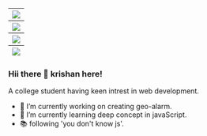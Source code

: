 

<table align="center">
<thead>
<tr>
<th style="text-align:center"><img src="https://komarev.com/ghpvc/?username=krishan-here"></th>
</tr>
<tr>
<th style="text-align:center"><img src="https://github-readme-streak-stats.herokuapp.com/?user=krishan-here&theme=tokyonight"></th>
</tr>
<tr>
<th style="text-align:center"><img src="https://github-readme-stats.vercel.app/api?username=krishan-here"></th>
</tr>
<tr>
<th style="text-align:center"><img src="https://github-readme-stats.vercel.app/api/top-langs/?username=krishan-here"></th>
</tr>
</thead>
</table>

### Hii there 👋 krishan here!
A college student having keen intrest in web development.

- 🔭 I’m currently working on creating geo-alarm.
- 🌱 I’m currently learning deep concept in javaScript.
- 📚 following 'you don't know js'.



